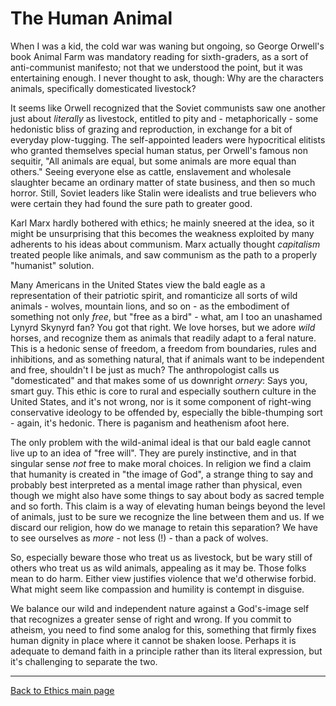 # The Human Animal

When I was a kid, the cold war was waning but ongoing, so George Orwell's book Animal Farm was mandatory reading for sixth-graders, as a sort of anti-communist manifesto; not that we understood the point, but it was entertaining enough. I never thought to ask, though: Why are the characters animals, specifically domesticated livestock?

It seems like Orwell recognized that the Soviet communists saw one another just about *literally* as livestock, entitled to pity and - metaphorically - some hedonistic bliss of grazing and reproduction, in exchange for a bit of everyday plow-tugging. The self-appointed leaders were hypocritical elitists who granted themselves special human status, per Orwell's famous non sequitir, "All animals are equal, but some animals are more equal than others." Seeing everyone else as cattle, enslavement and wholesale slaughter became an ordinary matter of state business, and then so much horror. Still, Soviet leaders like Stalin were idealists and true believers who were certain they had found the sure path to greater good.

Karl Marx hardly bothered with ethics; he mainly sneered at the idea, so it might be unsurprising that this becomes the weakness exploited by many adherents to his ideas about communism. Marx actually thought *capitalism* treated people like animals, and saw communism as the path to a properly "humanist" solution.

Many Americans in the United States view the bald eagle as a representation of their patriotic spirit, and romanticize all sorts of wild animals - wolves, mountain lions, and so on - as the embodiment of something not only *free*, but "free as a bird" - what, am I too an unashamed Lynyrd Skynyrd fan? You got that right. We love horses, but we adore *wild* horses, and recognize them as animals that readily adapt to a feral nature. This is a hedonic sense of freedom, a freedom from boundaries, rules and inhibitions, and as something natural, that if animals want to be independent and free, shouldn't I be just as much? The anthropologist calls us "domesticated" and that makes some of us downright *ornery*: Says you, smart guy. This ethic is core to rural and especially southern culture in the United States, and it's not wrong, nor is it some component of right-wing conservative ideology to be offended by, especially the bible-thumping sort - again, it's hedonic. There is paganism and heathenism afoot here.

The only problem with the wild-animal ideal is that our bald eagle cannot live up to an idea of "free will". They are purely instinctive, and in that singular sense *not* free to make moral choices. In religion we find a claim that humanity is created in "the image of God", a strange thing to say and probably best interpreted as a mental image rather than physical, even though we might also have some things to say about body as sacred temple and so forth. This claim is a way of elevating human beings beyond the level of animals, just to be sure we recognize the line between them and us. If we discard our religion, how do we manage to retain this separation? We have to see ourselves as *more* - not less (!) - than a pack of wolves.

So, especially beware those who treat us as livestock, but be wary still of others who treat us as wild animals, appealing as it may be. Those folks mean to do harm. Either view justifies violence that we'd otherwise forbid. What might seem like compassion and humility is contempt in disguise.

We balance our wild and independent nature against a God's-image self that recognizes a greater sense of right and wrong. If you commit to atheism, you need to find some analog for this, something that firmly fixes human dignity in place where it cannot be shaken loose. Perhaps it is adequate to demand faith in a principle rather than its literal expression, but it's challenging to separate the two.

----

[Back to Ethics main page](./README.md)
